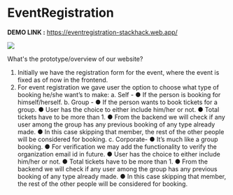 # EventRegistration


**DEMO LINK :** https://eventregistration-stackhack.web.app/

![](ScreenShots/AdminDashBoardChart)

What's the prototype/overview of our website?
1) Initially we have the registration form for the event, where the event is fixed as of now in
the frontend.
2) For event registration we gave user the option to choose what type of booking he/she
want’s to make:
a. Self -
● If the person is booking for himself/herself.
b. Group -
● If the person wants to book tickets for a group.
● User has the choice to either include him/her or not.
● Total tickets have to be more than 1.
● From the backend we will check if any user among the group has any
previous booking of any type already made.
● In this case skipping that member, the rest of the other people will be
considered for booking.
c. Corporate-
● It’s much like a group booking.
● For verification we may add the functionality to verify the organization
email id in future.
● User has the choice to either include him/her or not.
● Total tickets have to be more than 1.
● From the backend we will check if any user among the group has any
previous booking of any type already made.
● In this case skipping that member, the rest of the other people will be
considered for booking.
